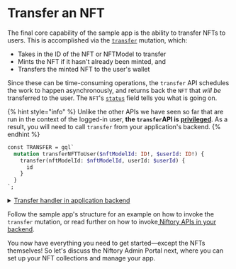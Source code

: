 # Transfer an NFT

The final core capability of the sample app is the ability to transfer NFTs to users. This is accomplished via the [`transfer`](https://api-docs-niftory.vercel.app/#mutation-transfer) mutation, which:

* Takes in the ID of the NFT or NFTModel to transfer
* Mints the NFT if it hasn't already been minted, and
* Transfers the minted NFT to the user's wallet

Since these can be time-consuming operations, the `transfer` API schedules the work to happen asynchronously, and returns back the `NFT` that _will be_ transferred to the user. The `NFT`'s [`status`](https://api-docs-niftory.vercel.app/#definition-NFT) field tells you what is going on.

{% hint style="info" %}
Unlike the other APIs we have seen so far that are run in the context of the logged-in user, **the `transfer`API is** [**privileged**](../../../sample-app/anatomy-of-a-niftory-app/broken-reference/). As a result, you will need to call `transfer` from your application's backend.
{% endhint %}

```graphql
const TRANSFER = gql`
  mutation transferNFTToUser($nftModelId: ID!, $userId: ID!) {
    transfer(nftModelId: $nftModelId, userId: $userId) {
      id
    }
  }
`;
```

<details>

<summary><a href="https://github.com/Niftory/niftory-samples/blob/main/basic-app/pages/api/nft/[nftModelId]/transfer.ts">Transfer handler in application backend</a></summary>

```javascript
const handler: NextApiHandler = async (req, res) => {
  const { nftModelId, userId } = req.query;

  if (req.method !== "POST") {
    res.status(405).end();
    return;
  }

  const signedIn = !!getToken({ req });
  if (!signedIn) {
    res.status(401).send("You must be signed in to transfer NFTs");
  }

  if (!nftModelId) {
    res.status(400).send("nftModelId is required");
    return;
  }

  const client = await getBackendGraphQLClient();
  const sdk = getSdk(client);

  const data = await sdk.transferNFTToUser({
    nftModelId: nftModelId as string,
    userId: userId as string,
  });

  res.status(200).json(data);
};
```

</details>

Follow the sample app's structure for an example on how to invoke the `transfer` mutation, or read further on how to invoke[ Niftory APIs in your backend](../../../sample-app/anatomy-of-a-niftory-app/broken-reference/).

You now have everything you need to get started—except the NFTs themselves! So let's discuss the Niftory Admin Portal next, where you can set up your NFT collections and manage your app.
